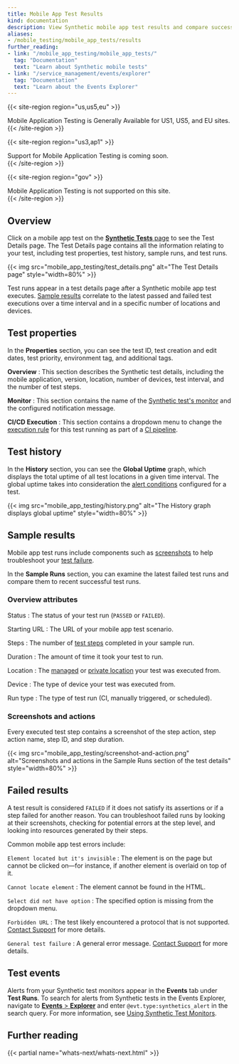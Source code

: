 ```yaml
---
title: Mobile App Test Results
kind: documentation
description: View Synthetic mobile app test results and compare successful or failed sample runs to test runs. 
aliases:
- /mobile_testing/mobile_app_tests/results
further_reading:
- link: "/mobile_app_testing/mobile_app_tests/"
  tag: "Documentation"
  text: "Learn about Synthetic mobile tests"
- link: "/service_management/events/explorer"
  tag: "Documentation"
  text: "Learn about the Events Explorer"
---
```


{{< site-region region="us,us5,eu" >}}
<div class="alert alert-warning">Mobile Application Testing is Generally Available for US1, US5, and EU sites.</div>
{{< /site-region >}}

{{< site-region region="us3,ap1" >}}
<div class="alert alert-warning">Support for Mobile Application Testing is coming soon.</div>
{{< /site-region >}}

{{< site-region region="gov" >}}
<div class="alert alert-warning">Mobile Application Testing is not supported on this site.</div>
{{< /site-region >}}

## Overview

Click on a mobile app test on the [**Synthetic Tests** page][11] to see the Test Details page. The Test Details page contains all the information relating to your test, including test properties, test history, sample runs, and test runs.

{{< img src="mobile_app_testing/test_details.png" alt="The Test Details page" style="width=80%" >}}

Test runs appear in a test details page after a Synthetic mobile app test executes. [Sample results](#sample-results) correlate to the latest passed and failed test executions over a time interval and in a specific number of locations and devices.

## Test properties

In the **Properties** section, you can see the test ID, test creation and edit dates, test priority, environment tag, and additional tags.

**Overview** 
: This section describes the Synthetic test details, including the mobile application, version, location, number of devices, test interval, and the number of test steps.

**Monitor**
: This section contains the name of the [Synthetic test's monitor][1] and the configured notification message.

**CI/CD Execution**
: This section contains a dropdown menu to change the [execution rule][2] for this test running as part of a [CI pipeline][3].

## Test history

In the **History** section, you can see the **Global Uptime** graph, which displays the total uptime of all test locations in a given time interval. The global uptime takes into consideration the [alert conditions][4] configured for a test. 

{{< img src="mobile_app_testing/history.png" alt="The History graph displays global uptime" style="width=80%" >}}

## Sample results

Mobile app test runs include components such as [screenshots](#screenshots-and-actions) to help troubleshoot your [test failure](#failed-results).

In the **Sample Runs** section, you can examine the latest failed test runs and compare them to recent successful test runs.

### Overview attributes

Status
: The status of your test run (`PASSED` or `FAILED`).

Starting URL
: The URL of your mobile app test scenario.

Steps
: The number of [test steps][10] completed in your sample run.

Duration
: The amount of time it took your test to run.

Location
: The [managed][8] or [private location][9] your test was executed from.

Device
: The type of device your test was executed from.

Run type
: The type of test run (CI, manually triggered, or scheduled).

### Screenshots and actions

Every executed test step contains a screenshot of the step action, step action name, step ID, and step duration.

{{< img src="mobile_app_testing/screenshot-and-action.png" alt="Screenshots and actions in the Sample Runs section of the test details" style="width=80%" >}}

## Failed results

A test result is considered `FAILED` if it does not satisfy its assertions or if a step failed for another reason. You can troubleshoot failed runs by looking at their screenshots, checking for potential errors at the step level, and looking into resources generated by their steps.

Common mobile app test errors include:

`Element located but it's invisible` 
: The element is on the page but cannot be clicked on—for instance, if another element is overlaid on top of it.

`Cannot locate element`
: The element cannot be found in the HTML.

`Select did not have option`
: The specified option is missing from the dropdown menu.

`Forbidden URL`
: The test likely encountered a protocol that is not supported. [Contact Support][6] for more details.

`General test failure`
: A general error message. [Contact Support][6] for more details.

## Test events

Alerts from your Synthetic test monitors appear in the **Events** tab under **Test Runs**. To search for alerts from Synthetic tests in the Events Explorer, navigate to [**Events** > **Explorer**][7] and enter `@evt.type:synthetics_alert` in the search query. For more information, see [Using Synthetic Test Monitors][1].

## Further reading

{{< partial name="whats-next/whats-next.html" >}}

[1]: /synthetics/guide/synthetic-test-monitors/
[2]: /continuous_testing/cicd_integrations/configuration/?tab=npm#test-files
[3]: /continuous_testing/cicd_integrations
[4]: /mobile_app_testing/mobile_app_tests/#scheduling-and-alert
[5]: /synthetics/guide/uptime-percentage-widget/
[6]: /help
[7]: https://app.datadoghq.com/event/explorer
[8]: /getting_started/synthetics/browser_test#select-locations
[9]: /synthetics/private_locations
[10]: /mobile_app_testing/mobile_app_tests/steps
[11]: https://app.datadoghq.com/synthetics/tests
